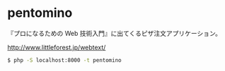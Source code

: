 # pentomino

『プロになるための Web 技術入門』に出てくるピザ注文アプリケーション。

http://www.littleforest.jp/webtext/

```sh
$ php -S localhost:8000 -t pentomino
```
